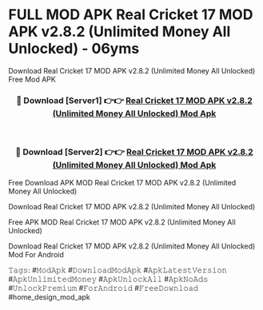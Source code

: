 # FULL MOD APK Real Cricket 17 MOD APK v2.8.2 (Unlimited Money All Unlocked) - 06yms
Download Real Cricket 17 MOD APK v2.8.2 (Unlimited Money All Unlocked) Free Mod APK

<div align="center">
<h3>🔴 Download [Server1] 👉👉 <a href="https://apk-comot.site?title=Real_Cricket_17_MOD_APK_v2.8.2_(Unlimited_Money_All_Unlocked)">Real Cricket 17 MOD APK v2.8.2 (Unlimited Money All Unlocked) Mod Apk</a></h3><br>

<h3>🔴 Download [Server2] 👉👉 <a href="https://apk-comot.site?title=Real_Cricket_17_MOD_APK_v2.8.2_(Unlimited_Money_All_Unlocked)">Real Cricket 17 MOD APK v2.8.2 (Unlimited Money All Unlocked) Mod Apk</a></h3>
</div>


Free Download APK MOD Real Cricket 17 MOD APK v2.8.2 (Unlimited Money All Unlocked)

Download Real Cricket 17 MOD APK v2.8.2 (Unlimited Money All Unlocked) 

Free APK MOD Real Cricket 17 MOD APK v2.8.2 (Unlimited Money All Unlocked) 

Download Real Cricket 17 MOD APK v2.8.2 (Unlimited Money All Unlocked) Mod For Android

𝚃𝚊𝚐𝚜: #𝙼𝚘𝚍𝙰𝚙𝚔 #𝙳𝚘𝚠𝚗𝚕𝚘𝚊𝚍𝙼𝚘𝚍𝙰𝚙𝚔 #𝙰𝚙𝚔𝙻𝚊𝚝𝚎𝚜𝚝𝚅𝚎𝚛𝚜𝚒𝚘𝚗 #𝙰𝚙𝚔𝚄𝚗𝚕𝚒𝚖𝚒𝚝𝚎𝚍𝙼𝚘𝚗𝚎𝚢 #𝙰𝚙𝚔𝚄𝚗𝚕𝚘𝚌𝚔𝙰𝚕𝚕 #𝙰𝚙𝚔𝙽𝚘𝙰𝚍𝚜 #𝚄𝚗𝚕𝚘𝚌𝚔𝙿𝚛𝚎𝚖𝚒𝚞𝚖 #𝙵𝚘𝚛𝙰𝚗𝚍𝚛𝚘𝚒𝚍 #𝙵𝚛𝚎𝚎𝙳𝚘𝚠𝚗𝚕𝚘𝚊𝚍 #home_design_mod_apk